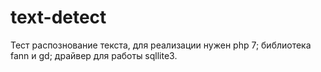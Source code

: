 # text-detect


Тест распознование текста, 
для реализации нужен php 7;
библиотека fann и gd;
драйвер для работы sqllite3.
